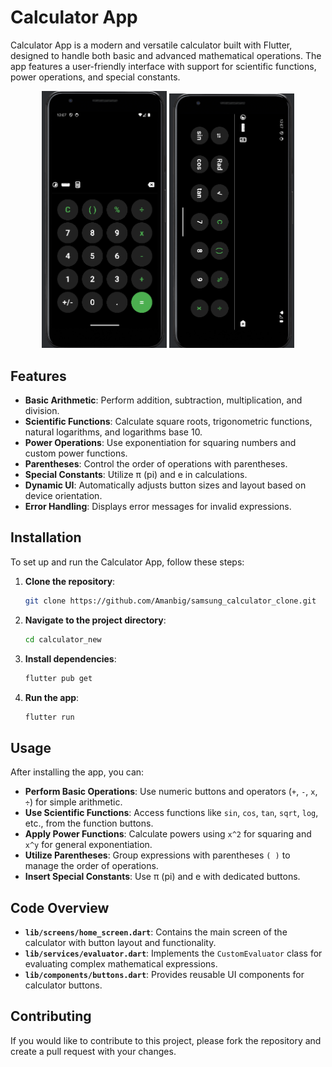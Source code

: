 # Calculator App

Calculator App is a modern and versatile calculator built with Flutter, designed to handle both basic and advanced mathematical operations. The app features a user-friendly interface with support for scientific functions, power operations, and special constants.

<div align="center">
  <img src="https://github.com/Amanbig/samsung_calculator_clone/blob/main/images/image2.png" alt="Home Screen" width="200"/>
  <img src="https://github.com/Amanbig/samsung_calculator_clone/blob/main/images/image1.png" alt="Landscape Mode" width="200"/>
</div>

## Features

- **Basic Arithmetic**: Perform addition, subtraction, multiplication, and division.
- **Scientific Functions**: Calculate square roots, trigonometric functions, natural logarithms, and logarithms base 10.
- **Power Operations**: Use exponentiation for squaring numbers and custom power functions.
- **Parentheses**: Control the order of operations with parentheses.
- **Special Constants**: Utilize π (pi) and e in calculations.
- **Dynamic UI**: Automatically adjusts button sizes and layout based on device orientation.
- **Error Handling**: Displays error messages for invalid expressions.

## Installation

To set up and run the Calculator App, follow these steps:

1. **Clone the repository**:
    ```bash
    git clone https://github.com/Amanbig/samsung_calculator_clone.git
    ```

2. **Navigate to the project directory**:
    ```bash
    cd calculator_new
    ```

3. **Install dependencies**:
    ```bash
    flutter pub get
    ```

4. **Run the app**:
    ```bash
    flutter run
    ```

## Usage

After installing the app, you can:

- **Perform Basic Operations**: Use numeric buttons and operators (`+`, `-`, `x`, `÷`) for simple arithmetic.
- **Use Scientific Functions**: Access functions like `sin`, `cos`, `tan`, `sqrt`, `log`, etc., from the function buttons.
- **Apply Power Functions**: Calculate powers using `x^2` for squaring and `x^y` for general exponentiation.
- **Utilize Parentheses**: Group expressions with parentheses `( )` to manage the order of operations.
- **Insert Special Constants**: Use π (pi) and e with dedicated buttons.

## Code Overview

- **`lib/screens/home_screen.dart`**: Contains the main screen of the calculator with button layout and functionality.
- **`lib/services/evaluator.dart`**: Implements the `CustomEvaluator` class for evaluating complex mathematical expressions.
- **`lib/components/buttons.dart`**: Provides reusable UI components for calculator buttons.

## Contributing

If you would like to contribute to this project, please fork the repository and create a pull request with your changes.
